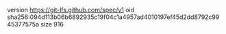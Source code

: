 version https://git-lfs.github.com/spec/v1
oid sha256:094d113b06b6892935c19f04c1a4957ad4010197ef45d2dd8792c9945377575a
size 916
